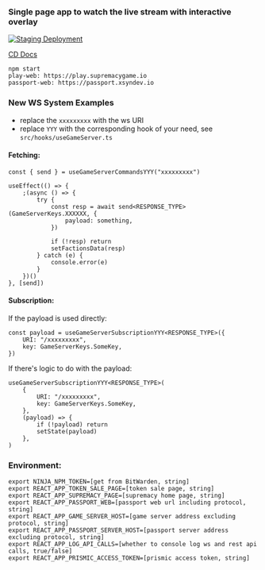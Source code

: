 ### Single page app to watch the live stream with interactive overlay

[![Staging Deployment](https://github.com/ninja-syndicate/supremacy-play-web/actions/workflows/deploy-staging.yml/badge.svg)](https://github.com/ninja-syndicate/supremacy-play-web/actions/workflows/deploy-staging.yml)

[CD Docs](.github/workflows/README.md)

```
npm start
play-web: https://play.supremacygame.io
passport-web: https://passport.xsyndev.io
```

### New WS System Examples

-   replace the `xxxxxxxxx` with the ws URI
-   replace `YYY` with the corresponding hook of your need, see `src/hooks/useGameServer.ts`

#### Fetching:

```
const { send } = useGameServerCommandsYYY("xxxxxxxxx")

useEffect(() => {
	;(async () => {
		try {
			const resp = await send<RESPONSE_TYPE>(GameServerKeys.XXXXXX, {
				payload: something,
			})

			if (!resp) return
			setFactionsData(resp)
		} catch (e) {
			console.error(e)
		}
	})()
}, [send])
```

#### Subscription:

If the payload is used directly:

```
const payload = useGameServerSubscriptionYYY<RESPONSE_TYPE>({
	URI: "/xxxxxxxxx",
	key: GameServerKeys.SomeKey,
})
```

If there's logic to do with the payload:

```
useGameServerSubscriptionYYY<RESPONSE_TYPE>(
	{
		URI: "/xxxxxxxxx",
		key: GameServerKeys.SomeKey,
	},
	(payload) => {
		if (!payload) return
		setState(payload)
	},
)

```

### Environment:

```
export NINJA_NPM_TOKEN=[get from BitWarden, string]
export REACT_APP_TOKEN_SALE_PAGE=[token sale page, string]
export REACT_APP_SUPREMACY_PAGE=[supremacy home page, string]
export REACT_APP_PASSPORT_WEB=[passport web url including protocol, string]
export REACT_APP_GAME_SERVER_HOST=[game server address excluding protocol, string]
export REACT_APP_PASSPORT_SERVER_HOST=[passport server address excluding protocol, string]
export REACT_APP_LOG_API_CALLS=[whether to console log ws and rest api calls, true/false]
export REACT_APP_PRISMIC_ACCESS_TOKEN=[prismic access token, string]
```

